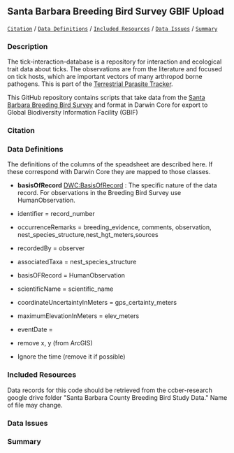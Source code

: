 ## Santa Barbara Breeding Bird Survey GBIF Upload

[```Citation```](#Citation) / [```Data Definitions```](#data-definitions) / [```Included Resources```](#included-resources) /  [```Data Issues```](#data-issues) / [```Summary```](#summary)

### Description

The tick-interaction-database is a repository for interaction and ecological trait data about ticks. The observations are from the literature and focused on tick hosts, which are important vectors of many arthropod borne pathogens. This is part of the [Terrestrial Parasite Tracker](http://parasitetracker.org/).

This GitHub repository contains scripts that take data from the [Santa Barbara Breeding Bird Survey](https://santabarbaraaudubon.org/santa-barbara-county-breeding-bird-study/) and format in Darwin Core for export to Global Biodiversity Information Facility (GBIF) 

### Citation

### Data Definitions
The definitions of the columns of the speadsheet are described here. If these correspond with Darwin Core they are mapped to those classes. 

* **basisOfRecord** [DWC:BasisOfRecord](http://rs.tdwg.org/dwc/terms/basisOfRecord) : The specific nature of the data record. For observations in the Breeding Bird Survey use HumanObservation.

* identifier = record_number
* occurrenceRemarks = breeding_evidence, comments, observation, nest_species_structure,nest_hgt_meters,sources
* recordedBy = observer
* associatedTaxa = nest_species_structure
* basisOFRecord = HumanObservation
* scientificName = scientific_name
* coordinateUncertaintyInMeters = gps_certainty_meters
* maximumElevationInMeters = elev_meters
* eventDate = 
* remove x, y (from ArcGIS)
* Ignore the time (remove it if possible)


### Included Resources
Data records for this code should be retrieved from the ccber-research google drive folder "Santa Barbara County Breeding Bird Study Data." Name of file may change.

### Data Issues

### Summary
